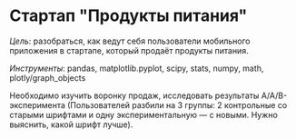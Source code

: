 # Стартап "Продукты питания"

*Цель*: разобраться, как ведут себя пользователи мобильного приложения в стартапе, который продаёт продукты питания.

*Инструменты*: pandas, matplotlib.pyplot, scipy, stats, numpy, math, plotly/graph_objects

Необходимо изучить воронку продаж, исследовать результаты A/A/B-эксперимента (Пользователей разбили на 3 группы: 2 контрольные со старыми шрифтами и одну экспериментальную — с новыми. Нужно выяснить, какой шрифт лучше).
